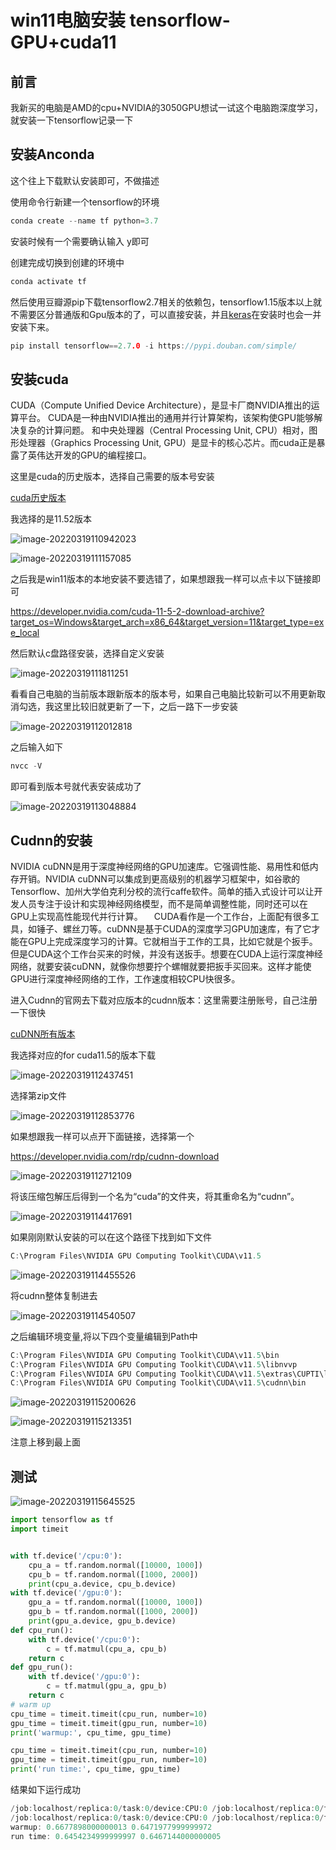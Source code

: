 # win11电脑安装 tensorflow-GPU+cuda11

## 前言

我新买的电脑是AMD的cpu+NVIDIA的3050GPU想试一试这个电脑跑深度学习，就安装一下tensorflow记录一下

## 安装Anconda

这个往上下载默认安装即可，不做描述

使用命令行新建一个tensorflow的环境

```cpp
conda create --name tf python=3.7
```

安装时候有一个需要确认输入 y即可

创建完成切换到创建的环境中

```cpp
conda activate tf
```

然后使用豆瓣源pip下载tensorflow2.7相关的依赖包，tensorflow1.15版本以上就不需要区分普通版和Gpu版本的了，可以直接安装，并且[keras](https://so.csdn.net/so/search?q=keras&spm=1001.2101.3001.7020)在安装时也会一并安装下来。

```cpp
pip install tensorflow==2.7.0 -i https://pypi.douban.com/simple/
```



## 安装cuda

CUDA（Compute Unified Device Architecture），是显卡厂商NVIDIA推出的运算平台。 CUDA是一种由NVIDIA推出的通用并行计算架构，该架构使GPU能够解决复杂的计算问题。 和中央处理器（Central Processing Unit, CPU）相对，图形处理器（Graphics Processing Unit, GPU）是显卡的核心芯片。而cuda正是暴露了英伟达开发的GPU的编程接口。


这里是cuda的历史版本，选择自己需要的版本号安装

[cuda历史版本](https://developer.nvidia.com/cuda-toolkit-archive)

我选择的是11.52版本

![image-20220319110942023](C:\Users\haosh\AppData\Roaming\Typora\typora-user-images\image-20220319110942023.png)

![image-20220319111157085](C:\Users\haosh\AppData\Roaming\Typora\typora-user-images\image-20220319111157085.png)

之后我是win11版本的本地安装不要选错了，如果想跟我一样可以点卡以下链接即可

https://developer.nvidia.com/cuda-11-5-2-download-archive?target_os=Windows&target_arch=x86_64&target_version=11&target_type=exe_local



然后默认c盘路径安装，选择自定义安装

![image-20220319111811251](C:\Users\haosh\AppData\Roaming\Typora\typora-user-images\image-20220319111811251.png)



看看自己电脑的当前版本跟新版本的版本号，如果自己电脑比较新可以不用更新取消勾选，我这里比较旧就更新了一下，之后一路下一步安装

![image-20220319112012818](C:\Users\haosh\AppData\Roaming\Typora\typora-user-images\image-20220319112012818.png)



之后输入如下

```cpp
nvcc -V
```

即可看到版本号就代表安装成功了

![image-20220319113048884](C:\Users\haosh\AppData\Roaming\Typora\typora-user-images\image-20220319113048884.png)



## Cudnn的安装

NVIDIA cuDNN是用于深度神经网络的GPU加速库。它强调性能、易用性和低内存开销。NVIDIA cuDNN可以集成到更高级别的机器学习框架中，如谷歌的Tensorflow、加州大学伯克利分校的流行caffe软件。简单的插入式设计可以让开发人员专注于设计和实现神经网络模型，而不是简单调整性能，同时还可以在GPU上实现高性能现代并行计算。
 CUDA看作是一个工作台，上面配有很多工具，如锤子、螺丝刀等。cuDNN是基于CUDA的深度学习GPU加速库，有了它才能在GPU上完成深度学习的计算。它就相当于工作的工具，比如它就是个扳手。但是CUDA这个工作台买来的时候，并没有送扳手。想要在CUDA上运行深度神经网络，就要安装cuDNN，就像你想要拧个螺帽就要把扳手买回来。这样才能使GPU进行深度神经网络的工作，工作速度相较CPU快很多。

进入Cudnn的官网去下载对应版本的cudnn版本：这里需要注册账号，自己注册一下很快

[cuDNN所有版本](https://developer.nvidia.com/rdp/cudnn-archive)

我选择对应的for cuda11.5的版本下载

![image-20220319112437451](C:\Users\haosh\AppData\Roaming\Typora\typora-user-images\image-20220319112437451.png)

选择第zip文件

![image-20220319112853776](C:\Users\haosh\AppData\Roaming\Typora\typora-user-images\image-20220319112853776.png)

如果想跟我一样可以点开下面链接，选择第一个

https://developer.nvidia.com/rdp/cudnn-download

![image-20220319112712109](C:\Users\haosh\AppData\Roaming\Typora\typora-user-images\image-20220319112712109.png)

将该压缩包解压后得到一个名为“cuda”的文件夹，将其重命名为“cudnn”。

![image-20220319114417691](C:\Users\haosh\AppData\Roaming\Typora\typora-user-images\image-20220319114417691.png)

如果刚刚默认安装的可以在这个路径下找到如下文件

```cpp
C:\Program Files\NVIDIA GPU Computing Toolkit\CUDA\v11.5
```

![image-20220319114455526](C:\Users\haosh\AppData\Roaming\Typora\typora-user-images\image-20220319114455526.png)

将cudnn整体复制进去

![image-20220319114540507](C:\Users\haosh\AppData\Roaming\Typora\typora-user-images\image-20220319114540507.png)



之后编辑环境变量,将以下四个变量编辑到Path中

```cpp
C:\Program Files\NVIDIA GPU Computing Toolkit\CUDA\v11.5\bin
C:\Program Files\NVIDIA GPU Computing Toolkit\CUDA\v11.5\libnvvp
C:\Program Files\NVIDIA GPU Computing Toolkit\CUDA\v11.5\extras\CUPTI\lib64
C:\Program Files\NVIDIA GPU Computing Toolkit\CUDA\v11.5\cudnn\bin
```

![image-20220319115200626](C:\Users\haosh\AppData\Roaming\Typora\typora-user-images\image-20220319115200626.png)

![image-20220319115213351](C:\Users\haosh\AppData\Roaming\Typora\typora-user-images\image-20220319115213351.png)

注意上移到最上面

## 测试

![image-20220319115645525](C:\Users\haosh\AppData\Roaming\Typora\typora-user-images\image-20220319115645525.png)

```python
import tensorflow as tf
import timeit


with tf.device('/cpu:0'):
    cpu_a = tf.random.normal([10000, 1000])
    cpu_b = tf.random.normal([1000, 2000])
    print(cpu_a.device, cpu_b.device)
with tf.device('/gpu:0'):
    gpu_a = tf.random.normal([10000, 1000])
    gpu_b = tf.random.normal([1000, 2000])
    print(gpu_a.device, gpu_b.device)
def cpu_run():
    with tf.device('/cpu:0'):
        c = tf.matmul(cpu_a, cpu_b)
    return c
def gpu_run():
    with tf.device('/gpu:0'):
        c = tf.matmul(gpu_a, gpu_b)
    return c
# warm up
cpu_time = timeit.timeit(cpu_run, number=10)
gpu_time = timeit.timeit(gpu_run, number=10)
print('warmup:', cpu_time, gpu_time)

cpu_time = timeit.timeit(cpu_run, number=10)
gpu_time = timeit.timeit(gpu_run, number=10)
print('run time:', cpu_time, gpu_time)
```

结果如下运行成功

```cpp
/job:localhost/replica:0/task:0/device:CPU:0 /job:localhost/replica:0/task:0/device:CPU:0
/job:localhost/replica:0/task:0/device:CPU:0 /job:localhost/replica:0/task:0/device:CPU:0
warmup: 0.6677898000000013 0.6471977999999972
run time: 0.6454234999999997 0.6467144000000005
```

